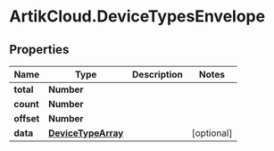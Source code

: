 # ArtikCloud.DeviceTypesEnvelope

## Properties
Name | Type | Description | Notes
------------ | ------------- | ------------- | -------------
**total** | **Number** |  | 
**count** | **Number** |  | 
**offset** | **Number** |  | 
**data** | [**DeviceTypeArray**](DeviceTypeArray.md) |  | [optional] 


